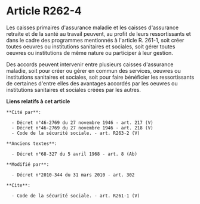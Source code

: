 # Article R262-4

Les caisses primaires d'assurance maladie et les caisses d'assurance retraite et de la santé au travail peuvent, au profit de
leurs ressortissants et dans le cadre des programmes mentionnés à l'article R. 261-1, soit créer toutes oeuvres ou
institutions sanitaires et sociales, soit gérer toutes oeuvres ou institutions de même nature ou participer à leur gestion. 

Des accords peuvent intervenir entre plusieurs caisses d'assurance maladie, soit pour créer ou gérer en commun des services,
oeuvres ou institutions sanitaires et sociales, soit pour faire bénéficier les ressortissants de certaines d'entre elles des
avantages accordés par les oeuvres ou institutions sanitaires et sociales créées par les autres.

**Liens relatifs à cet article**

	**Cité par**:

	  - Décret n°46-2769 du 27 novembre 1946 - art. 217 (V)
	  - Décret n°46-2769 du 27 novembre 1946 - art. 218 (V)
	  - Code de la sécurité sociale. - art. R263-2 (V)

	**Anciens textes**:

	  - Décret n°68-327 du 5 avril 1968 - art. 8 (Ab)

	**Modifié par**:

	  - Décret n°2010-344 du 31 mars 2010 - art. 302

	**Cite**:

	  - Code de la sécurité sociale. - art. R261-1 (V)
